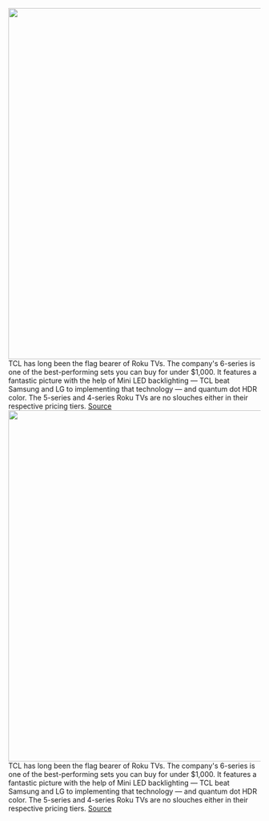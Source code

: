 <img src='https://cdn.vox-cdn.com/thumbor/bOH28vm3SyTimeBOjarrG3Hyvmg=/0x0:2040x1360/1200x800/filters:focal(857x517:1183x843)/cdn.vox-cdn.com/uploads/chorus_image/image/69704029/IMG_1105.0.jpeg' width='700px' /><br/>
TCL has long been the flag bearer of Roku TVs. The company's 6-series is one of the best-performing sets you can buy for under $1,000. It features a fantastic picture with the help of Mini LED backlighting — TCL beat Samsung and LG to implementing that technology — and quantum dot HDR color. The 5-series and 4-series Roku TVs are no slouches either in their respective pricing tiers.
<a href='https://www.theverge.com/2021/8/10/22616941/tcl-6-5-series-google-tv-price-specs'> Source <a/><img src='https://cdn.vox-cdn.com/thumbor/bOH28vm3SyTimeBOjarrG3Hyvmg=/0x0:2040x1360/1200x800/filters:focal(857x517:1183x843)/cdn.vox-cdn.com/uploads/chorus_image/image/69704029/IMG_1105.0.jpeg' width='700px' /><br/>
TCL has long been the flag bearer of Roku TVs. The company's 6-series is one of the best-performing sets you can buy for under $1,000. It features a fantastic picture with the help of Mini LED backlighting — TCL beat Samsung and LG to implementing that technology — and quantum dot HDR color. The 5-series and 4-series Roku TVs are no slouches either in their respective pricing tiers.
<a href='https://www.theverge.com/2021/8/10/22616941/tcl-6-5-series-google-tv-price-specs'> Source <a/>